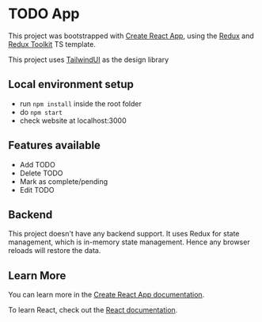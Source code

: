 # TODO App

This project was bootstrapped with [Create React App](https://github.com/facebook/create-react-app), using the [Redux](https://redux.js.org/) and [Redux Toolkit](https://redux-toolkit.js.org/) TS template.

This project uses [TailwindUI](https://tailwindui.com/) as the design library

## Local environment setup

- run `npm install` inside the root folder
- do `npm start`
- check website at localhost:3000

## Features available

- Add TODO
- Delete TODO
- Mark as complete/pending
- Edit TODO

## Backend

This project doesn't have any backend support. It uses Redux for state management, which is in-memory state management. Hence any browser reloads will restore the data.

## Learn More

You can learn more in the [Create React App documentation](https://facebook.github.io/create-react-app/docs/getting-started).

To learn React, check out the [React documentation](https://reactjs.org/).
